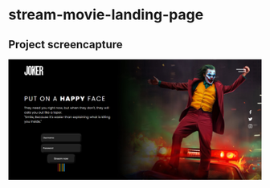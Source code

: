 # stream-movie-landing-page


## Project screencapture
![](https://github.com/Mehyar-Farzat/stream-movie-landing-page/blob/main/screencapture.png)
